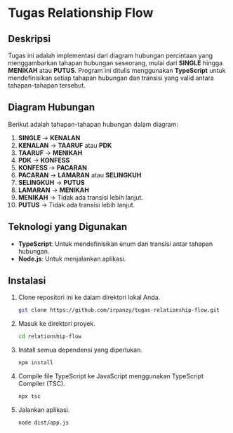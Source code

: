﻿# Tugas Relationship Flow

## Deskripsi

Tugas ini adalah implementasi dari diagram hubungan percintaan yang menggambarkan tahapan hubungan seseorang, mulai dari **SINGLE** hingga **MENIKAH** atau **PUTUS**. Program ini ditulis menggunakan **TypeScript** untuk mendefinisikan setiap tahapan hubungan dan transisi yang valid antara tahapan-tahapan tersebut.

## Diagram Hubungan

Berikut adalah tahapan-tahapan hubungan dalam diagram:

1. **SINGLE** → **KENALAN**
2. **KENALAN** → **TAARUF** atau **PDK**
3. **TAARUF** → **MENIKAH**
4. **PDK** → **KONFESS**
5. **KONFESS** → **PACARAN**
6. **PACARAN** → **LAMARAN** atau **SELINGKUH**
7. **SELINGKUH** → **PUTUS**
8. **LAMARAN** → **MENIKAH**
9. **MENIKAH** → Tidak ada transisi lebih lanjut.
10. **PUTUS** → Tidak ada transisi lebih lanjut.

## Teknologi yang Digunakan

- **TypeScript**: Untuk mendefinisikan enum dan transisi antar tahapan hubungan.
- **Node.js**: Untuk menjalankan aplikasi.

## Instalasi

1.  Clone repositori ini ke dalam direktori lokal Anda.

    ```bash
    git clone https://github.com/irpanzy/tugas-relationship-flow.git
    ```

2.  Masuk ke direktori proyek.

    ```bash
    cd relationship-flow
    ```

3.  Install semua dependensi yang diperlukan.

    ```bash
    npm install
    ```

4.  Compile file TypeScript ke JavaScript menggunakan TypeScript Compiler (TSC).

    ```bash
    npx tsc
    ```

5.  Jalankan aplikasi.

    ```bash
    node dist/app.js
    ```
    
